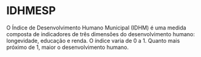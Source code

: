 # IDHMESP
 O Índice de Desenvolvimento Humano Municipal (IDHM) é uma medida composta de indicadores de três dimensões do desenvolvimento humano: longevidade, educação e renda. O índice varia de 0 a 1. Quanto mais próximo de 1, maior o desenvolvimento humano.
